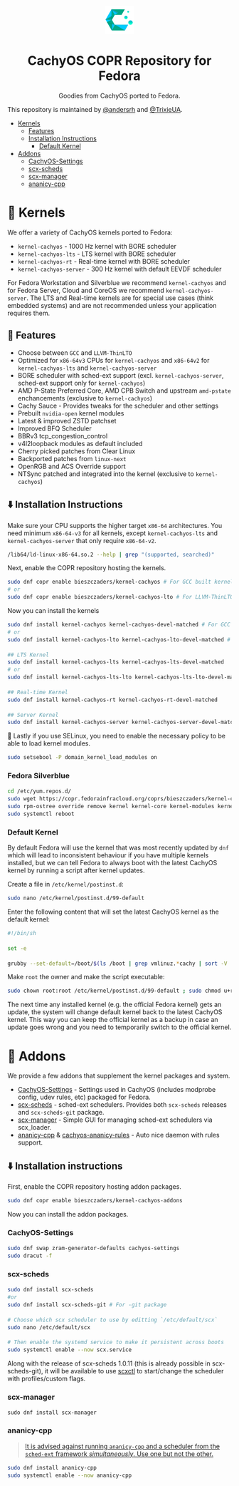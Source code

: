 <div align="center">
  <img src="https://github.com/CachyOS/calamares-config/blob/grub-3.2/etc/calamares/branding/cachyos/logo.png" width="64" alt="CachyOS logo"></img>
  <br/>
  <h1 align="center">CachyOS COPR Repository for Fedora</h1>
  <p align="center">Goodies from CachyOS ported to Fedora.</p>
</div>

This repository is maintained by [@andersrh](https://github.com/andersrh) and [@TrixieUA](https://github.com/TrixieUA).

- [Kernels](#-kernels)
  - [Features](#-features)
  - [Installation Instructions](#%EF%B8%8F-installation-instructions)
    - [Default Kernel](#default-kernel)
- [Addons](#-addons)
  - [CachyOS-Settings](#cachyos-settings)
  - [scx-scheds](#scx-scheds)
  - [scx-manager](#scx-manager)
  - [ananicy-cpp](#ananicy-cpp)

# 🐧 Kernels

We offer a variety of CachyOS kernels ported to Fedora:
- `kernel-cachyos` - 1000 Hz kernel with BORE scheduler
- `kernel-cachyos-lts` - LTS kernel with BORE scheduler
- `kernel-cachyos-rt` - Real-time kernel with BORE scheduler
- `kernel-cachyos-server` - 300 Hz kernel with default EEVDF scheduler

For Fedora Workstation and Silverblue we recommend `kernel-cachyos` and for Fedora Server, Cloud and CoreOS we recommend `kernel-cachyos-server`. The LTS and Real-time kernels are for special use cases (think embedded systems) and are not recommended unless your application requires them.

## 🌟 Features
- Choose between `GCC` and `LLVM-ThinLTO`
- Optimized for `x86-64v3` CPUs for `kernel-cachyos` and `x86-64v2` for `kernel-cachyos-lts` and `kernel-cachyos-server`
- BORE scheduler with sched-ext support (excl. `kernel-cachyos-server`, sched-ext support only for `kernel-cachyos`)
- AMD P-State Preferred Core, AMD CPB Switch and upstream `amd-pstate` enchancements (exclusive to `kernel-cachyos`)
- Cachy Sauce - Provides tweaks for the scheduler and other settings
- Prebuilt `nvidia-open` kernel modules
- Latest & improved ZSTD patchset
- Improved BFQ Scheduler
- BBRv3 tcp_congestion_control
- v4l2loopback modules as default included
- Cherry picked patches from Clear Linux
- Backported patches from `linux-next`
- OpenRGB and ACS Override support
- NTSync patched and integrated into the kernel (exclusive to `kernel-cachyos`)

## ⬇️ Installation Instructions
Make sure your CPU supports the higher target `x86-64` architectures. You need minimum `x86-64-v3` for all kernels, except `kernel-cachyos-lts` and `kernel-cachyos-server` that only require `x86-64-v2`.
```bash
/lib64/ld-linux-x86-64.so.2 --help | grep "(supported, searched)"
```

Next, enable the COPR repository hosting the kernels.
```bash
sudo dnf copr enable bieszczaders/kernel-cachyos # For GCC built kernels
# or
sudo dnf copr enable bieszczaders/kernel-cachyos-lto # For LLVM-ThinLTO build kernels
```

Now you can install the kernels
```bash
sudo dnf install kernel-cachyos kernel-cachyos-devel-matched # For GCC built kernels
# or
sudo dnf install kernel-cachyos-lto kernel-cachyos-lto-devel-matched # For LLVM-ThinLTO built kernels

## LTS Kernel
sudo dnf install kernel-cachyos-lts kernel-cachyos-lts-devel-matched
# or
sudo dnf install kernel-cachyos-lts-lto kernel-cachyos-lts-lto-devel-matched

## Real-time Kernel
sudo dnf install kernel-cachyos-rt kernel-cachyos-rt-devel-matched

## Server Kernel
sudo dnf install kernel-cachyos-server kernel-cachyos-server-devel-matched
```

🚨 Lastly if you use SELinux, you need to enable the necessary policy to be able to load kernel modules.
```bash
sudo setsebool -P domain_kernel_load_modules on
```

### Fedora Silverblue
```bash
cd /etc/yum.repos.d/
sudo wget https://copr.fedorainfracloud.org/coprs/bieszczaders/kernel-cachyos/repo/fedora-$(rpm -E %fedora)/bieszczaders-kernel-cachyos-fedora-$(rpm -E %fedora).repo
sudo rpm-ostree override remove kernel kernel-core kernel-modules kernel-modules-core kernel-modules-extra --install kernel-cachyos
sudo systemctl reboot
```

### Default Kernel
By default Fedora will use the kernel that was most recently updated by `dnf` which will lead to inconsistent behaviour if you have multiple kernels installed, but we can tell Fedora to always boot with the latest CachyOS kernel by running a script after kernel updates.

Create a file in `/etc/kernel/postinst.d`:
```bash
sudo nano /etc/kernel/postinst.d/99-default
```

Enter the following content that will set the latest CachyOS kernel as the default kernel:
```bash
#!/bin/sh

set -e

grubby --set-default=/boot/$(ls /boot | grep vmlinuz.*cachy | sort -V | tail -1)
```

Make `root` the owner and make the script executable:
```bash
sudo chown root:root /etc/kernel/postinst.d/99-default ; sudo chmod u+rx /etc/kernel/postinst.d/99-default
```

The next time any installed kernel (e.g. the official Fedora kernel) gets an update, the system will change default kernel back to the latest CachyOS kernel. This way you can keep the official kernel as a backup in case an update goes wrong and you need to temporarily switch to the official kernel.

# 🧩 Addons
We provide a few addons that supplement the kernel packages and system.
- [CachyOS-Settings](https://github.com/CachyOS/CachyOS-Settings) - Settings used in CachyOS (includes modprobe config, udev rules, etc) packaged for Fedora.
- [scx-scheds](https://github.com/sched-ext/scx) - sched-ext schedulers. Provides both `scx-scheds` releases and `scx-scheds-git` package.
- [scx-manager](https://github.com/CachyOS/scx-manager/) - Simple GUI for managing sched-ext schedulers via scx_loader.
- [ananicy-cpp](https://gitlab.com/ananicy-cpp/ananicy-cpp/) & [cachyos-ananicy-rules](https://github.com/CachyOS/ananicy-rules) - Auto nice daemon with rules support.

## ⬇️ Installation instructions
First, enable the COPR repository hosting addon packages.
```bash
sudo dnf copr enable bieszczaders/kernel-cachyos-addons
```

Now you can install the addon packages.

### CachyOS-Settings
```bash
sudo dnf swap zram-generator-defaults cachyos-settings
sudo dracut -f
```

### scx-scheds
```bash
sudo dnf install scx-scheds
#or
sudo dnf install scx-scheds-git # For -git package

# Choose which scx scheduler to use by editting `/etc/default/scx`
sudo nano /etc/default/scx

# Then enable the systemd service to make it persistent across boots
sudo systemctl enable --now scx.service
```
Along with the release of scx-scheds 1.0.11 (this is already possible in scx-scheds-git),
it will be available to use [scxctl](https://github.com/sched-ext/scx/blob/main/tools/scxctl/README.md) to start/change the scheduler with profiles/custom flags.

### scx-manager

```
sudo dnf install scx-manager
```

### ananicy-cpp

> [It is advised against running `ananicy-cpp` and a scheduler from the `sched-ext` framework *simultaneously*. Use one but not the other.](https://wiki.cachyos.org/configuration/sched-ext/#disable-ananicy-cpp)

```bash
sudo dnf install ananicy-cpp
sudo systemctl enable --now ananicy-cpp
```
